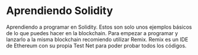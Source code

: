 # Aprendiendo Solidity

Aprendiendo a programar en Solidity. Estos son solo unos ejemplos básicos de lo que puedes hacer en la blockchain. Para empezar a programar y lanzarlo a la misma blockchain recomiendo utilizar Remix. Remix es un IDE de Ethereum con su propia Test Net para poder probar todos los códigos.
